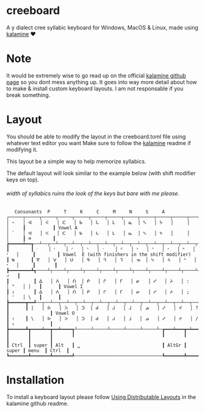 # creeboard
A y dialect cree syllabic keyboard for Windows, MacOS & Linux, made using [kalamine](https://github.com/OneDeadKey/kalamine) ❤️

# Note

It would be extremely wise to go read up on the official [kalamine github page](https://github.com/OneDeadKey/kalamine) so you dont mess anything up. It goes into way more detail about how to make & install custom keyboard layouts. I am not responsable if you break something.

# Layout

You should be able to modify the layout in the creeboard.toml file using whatever text editor you want
Make sure to follow the [kalamine](https://github.com/OneDeadKey/kalamine) readme if modifying it. 

This layout be a simple way to help memorize syllabics.

The default layout will look similar to the example below (with shift modifier keys on top).

###### width of syllabics ruins the look of the keys but bare with me please.

```
   Consonants  P     T     K     C     M     N     S     A
┌─────┬─────┬─────┬─────┬─────┬─────┬─────┬─────┬─────┬─────┬─────┬─────┬─────┲━━━━━━━━━━┓
│ ~   │ ᐋ   │ ᐹ   │ ᑖ   │ ᑳ   │ ᒑ   │ ᒫ   │ ᓈ  │ ᓵ   │ ᔮ   │     │     │     ┃          ┃ Vowel A
│ `   │ ᐊ   │ ᐸ   │ ᑕ   │ ᑲ   │ ᒐ   │ ᒪ   │ ᓇ  │ ᓴ   │ ᔭ   │     │     │     ┃ ⌫        ┃
┢━━━━━┷━━┱──┴──┬──┴──┬──┴──┬──┴──┬──┴──┬──┴──┬──┴──┬──┴──┬──┴──┬──┴──┬──┴──┬──┺━━┳━━━━━━━┫
┃        ┃ ᐧ    │ ᑊ    │ ᐟ   │ ᐠ   │ ᐨ    │ ᒼ   │ ᐣ   │ ᐢ   │ ᕀ   │ ᐦ   │ ᐤ   │     ┃        ┃ Vowel  E (with finishers in the shift modifier)
┃ ↹      ┃ ᐁ   │ ᐯ   │ ᑌ   │ ᑫ   │ ᒉ   │ ᒣ   │ ᓀ  │ ᓭ   │ ᔦ   │ ᐦ   │ ᐤ   │     ┃       ┃
┣━━━━━━━━┻┱────┴┬────┴┬────┴┬────┴┬────┴┬────┴┬────┴┬────┴┬────┴┬────┴┬────┴┬────┺┓  ⏎   ┃
┃         ┃ ᐄ   │ ᐲ   │ ᑏ  │ ᑮ   │ ᒌ   │ ᒦ   │ ᓃ   │ ᓰ   │ ᔩ   │ :   │ "   │ |   ┃      ┃ Vowel I
┃ ⇬       ┃ ᐃ   │ ᐱ   │ ᑎ  │ ᑭ   │ ᒋ   │ ᒥ   │ ᓂ   │ ᓯ   │ ᔨ   │ ;   │ '   │ \   ┃      ┃
┣━━━━━━┳━━┹──┬──┴──┬──┴──┬──┴──┬──┴──┬──┴──┬──┴──┬──┴──┬──┴──┬──┴──┬──┴──┲━━┷━━━━━┻━━━━━━┫
┃      ┃ |   │ ᐆ   │ ᐴ   │ ᑑ  │ ᑰ   │ ᒎ   │ ᒨ   │ ᓅ   │ ᓲ   │ ᔫ   │ ?   ┃               ┃ Vowel O
┃ ⇧    ┃ \   │ ᐅ   │ ᐳ   │ ᑐ  │ ᑯ   │ ᒍ   │ ᒧ   │ ᓄ   │ ᓱ   │ ᔪ   │ /   ┃ ⇧             ┃
┣━━━━━━┻┳━━━━┷━━┳━━┷━━━━┱┴─────┴─────┴─────┴─────┴─────┴─┲━━━┷━━━┳━┷━━━━━╋━━━━━━━┳━━━━━━━┫
┃       ┃       ┃       ┃                                ┃       ┃       ┃       ┃       ┃
┃ Ctrl  ┃ super ┃ Alt   ┃ ␣                              ┃ AltGr ┃ super ┃ menu  ┃ Ctrl  ┃
┗━━━━━━━┻━━━━━━━┻━━━━━━━┹────────────────────────────────┺━━━━━━━┻━━━━━━━┻━━━━━━━┻━━━━━━━┛
```

# Installation

To install a keyboard layout please follow [Using Distributable Layouts](https://github.com/OneDeadKey/kalamine#using-distributable-layouts) in the kalamine github readme.
